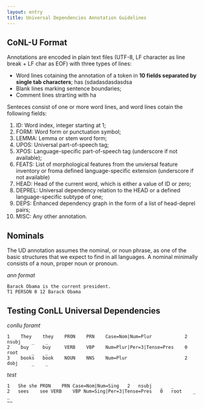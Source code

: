 ```yaml
---
layout: entry
title: Universal Dependencies Annotation Guidelines
---
```



## CoNL-U Format

Annotations are encoded in plain text files (UTF-8, LF character as line break + LF char as EOF) with three types of lines:
* Word lines cotaining the annotation of a token in **10 fields separated by single tab characters**; has (sdadasdasdasdsa
* Blank lines marking sentence boundaries;
* Comment lines strarting with ha


Senteces consist of one or more word lines, and word lines cotain the following fields:
1. ID: Word index, integer starting at 1;
2. FORM: Word form or punctuation symbol;
3. LEMMA: Lemma or stem word form;
4. UPOS: Universal part-of-speech tag;
5. XPOS: Language-specific part-of-speech tag (underscore if not available);
6. FEATS: List of morphological features from the unviersal feature inventory or froma defined language-specific extension (underscore if not available)
7. HEAD: Head of the current word, which is either a value of ID or zero;
8. DEPREL: Universal dependency relation to the HEAD or a defined language-specific subtype of one;
9. DEPS: Enhanced dependency graph in the form of a list of head-deprel pairs;
10. MISC: Any other annotation.

## Nominals

The UD annotation assumes the nominal, or noun phrase, as one of the basic structures that we expect to find in all languages. A nominal minimally consists of a noun, proper noun or pronoun.

*ann format*

~~~ ann
Barack Obama is the current president.
T1 PERSON 0 12 Barack Obama
~~~


## Testing ConLL Universal Dependencies

*conllu foramt*

~~~ conllu
1    They    they    PRON    PRN    Case=Nom|Num=Plur            2    nsubj    _    _
2    buy     buy     VERB    VBP    Num=Plur|Per=3|Tense=Pres    0    root     _    _
3    books   book    NOUN    NNS    Num=Plur                     2    dobj     _    _
~~~


*test*


~~~ conllu
1	She	she	PRON	PRN	Case=Nom|Num=Sing	2	nsubj	_	_
2	sees	see	VERB	VBP	Num=Sing|Per=3|Tense=Pres	0	root	_	_
~~
